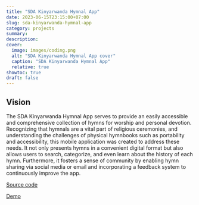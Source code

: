 ```yaml
---
title: "SDA Kinyarwanda Hymnal App"
date: 2023-06-15T23:15:00+07:00
slug: sda-kinyarwanda-hymnal-app
category: projects
summary:
description:
cover:
  image: images/coding.png
  alt: "SDA Kinyarwanda Hymnal App cover"
  caption: "SDA Kinyarwanda Hymnal App"
  relative: true
showtoc: true
draft: false
---
```


## Vision

The SDA Kinyarwanda Hymnal App serves to provide an easily accessible and comprehensive collection of hymns for worship and personal devotion. Recognizing that hymnals are a vital part of religious ceremonies, and understanding the challenges of physical hymnbooks such as portability and accessibility, this mobile application was created to address these needs. It not only presents hymns in a convenient digital format but also allows users to search, categorize, and even learn about the history of each hymn. Furthermore, it fosters a sense of community by enabling hymn sharing via social media or email and incorporating a feedback system to continuously improve the app.

[Source code](https://github.com/blaiseAI/sda-kinyarwanda-hymnal)

[Demo](https://apps.apple.com/ca/app/sda-kinyarwanda-hymnal/id6449814873)
